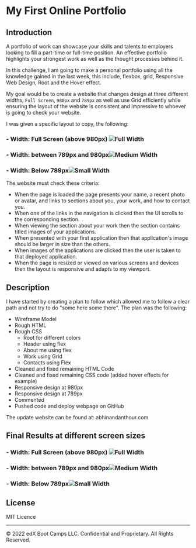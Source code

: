 # My First Online Portfolio

## Introduction

A portfolio of work can showcase your skills and talents to employers looking to fill a part-time or full-time position. An effective portfolio highlights your strongest work as well as the thought processes behind it.

In this challenge, I am going to make a personal portfolio using all the knowledge gained in the last week, this include, flexbox, grid, Responsive Web Design, Root and the Hover effect. 

My goal would be to create a website that changes design at three different widths, `Full Screen`, `980px` and `789px` as well as use Grid efficiently while ensuring the layout of the website is consistent and impressive to whoever is going to check your website.

I was given a specific layout to copy, the following: 

### - Width: Full Screen (above 980px) ![Full Width](/MyfirstPortfolio/Solution%20and%20instruction/Large%20Screen.png)
### - Width: between 789px and 980px![Medium Width](/MyfirstPortfolio/Solution%20and%20instruction/Medium.png)
### - Width: Below 789px![Small Width](/MyfirstPortfolio/Solution%20and%20instruction/small.png)

The website must check these criteria: 
- When the page is loaded the page presents your name, a recent photo or avatar, and links to sections about you, your work, and how to contact you.
- When one of the links in the navigation is clicked then the UI scrolls to the corresponding section.
- When viewing the section about your work then the section contains titled images of your applications.
- When presented with your first application then that application's image should be larger in size than the others.
- When images of the applications are clicked then the user is taken to that deployed application.
- When the page is resized or viewed on various screens and devices then the layout is responsive and adapts to my viewport.

## Description

I have started by creating a plan to follow which allowed me to follow a clear path and not try to do "some here some there". 
The plan was the following:
- Wireframe Model
- Rough HTML
- Rough CSS
	- Root for different colors
	- Header using flex
	- About me using flex
	- Work using Grid
	- Contacts using Flex
- Cleaned and fixed remaining HTML Code
- Cleaned and fixed remaining CSS code (added hover effects for example)
- Responsive design at 980px
- Responsive design at 789px
- Commented
- Pushed code and deploy webpage on GitHub

The update website can be found at: abhinandanthour.com

## Final Results at different screen sizes

### - Width: Full Screen (above 980px) ![Full Width](/MyfirstPortfolio/Solution%20and%20instruction/Myownwebsite/FullWidthOwnWebsite.png)
### - Width: between 789px and 980px![Medium Width](/MyfirstPortfolio/Solution%20and%20instruction/Myownwebsite/980pxOwnWebsite.png)
### - Width: Below 789px![Small Width](/MyfirstPortfolio/Solution%20and%20instruction/Myownwebsite/789pxOwnWebsite.png)

## License

MIT Licence

---

© 2022 edX Boot Camps LLC. Confidential and Proprietary. All Rights Reserved.
